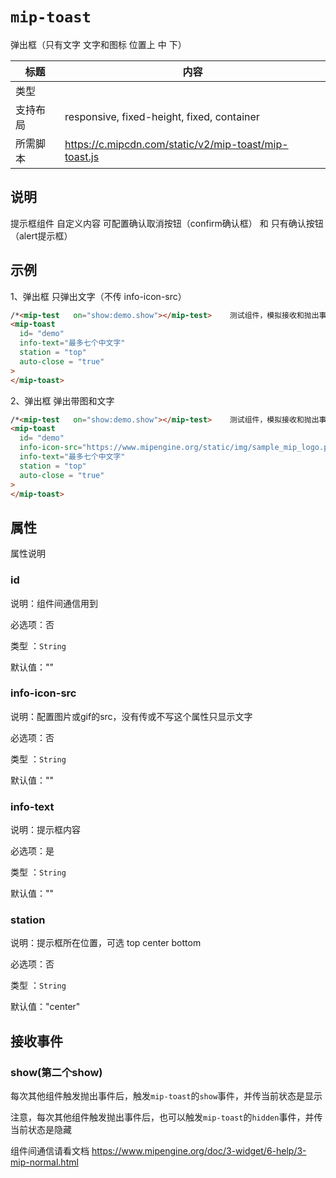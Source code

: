 # `mip-toast`
弹出框（只有文字 文字和图标 位置上 中 下）

标题|内容
----|----
类型|
| 支持布局 | responsive, fixed-height, fixed, container                |
| 所需脚本 | https://c.mipcdn.com/static/v2/mip-toast/mip-toast.js |


## 说明

提示框组件 自定义内容 可配置确认取消按钮（confirm确认框） 和 只有确认按钮（alert提示框）

## 示例

1、弹出框 只弹出文字（不传 info-icon-src）

```html
/*<mip-test   on="show:demo.show"></mip-test>    测试组件，模拟接收和抛出事件 */
<mip-toast
  id= "demo"
  info-text="最多七个中文字"
  station = "top"
  auto-close = "true"
>
</mip-toast>

```
2、弹出框 弹出带图和文字

```html
/*<mip-test   on="show:demo.show"></mip-test>    测试组件，模拟接收和抛出事件 */
<mip-toast
  id= "demo"
  info-icon-src="https://www.mipengine.org/static/img/sample_mip_logo.png"
  info-text="最多七个中文字"
  station = "top"
  auto-close = "true"
>
</mip-toast>

```

## 属性

属性说明

### id

说明：组件间通信用到

必选项：否

类型 ：`String`

默认值：""

### info-icon-src

说明：配置图片或gif的src，没有传或不写这个属性只显示文字

必选项：否

类型 ：`String`

默认值：""


### info-text

说明：提示框内容

必选项：是

类型 ：`String`

默认值：""

### station

说明：提示框所在位置，可选 top  center bottom

必选项：否

类型 ：`String`

默认值："center"


## 接收事件

### show(第二个show)

每次其他组件触发抛出事件后，触发`mip-toast`的`show`事件，并传当前状态是显示

注意，每次其他组件触发抛出事件后，也可以触发`mip-toast`的`hidden`事件，并传当前状态是隐藏


组件间通信请看文档 https://www.mipengine.org/doc/3-widget/6-help/3-mip-normal.html
